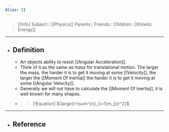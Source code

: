 ```yaml
---
Alias: []
---
```

> [!Info]
> Subject:: [[Physics]]
> Parents:: 
> Friends:: 
> Children:: [[Kinetic Energy]]
---
- ## Definition
	- An objects ability to resist [[Angular Acceleration]].
	- Think of it as the same as mass for translational motion. The larger the mass, the harder it is to get it moving at some [[Velocity]], the larger the [[Moment Of Inertia]] the harder it is to get it moving at some [[Angular Velocity]].
	- Generally we will not have to calculate the [[Moment Of Inertia]], it is well known for many shapes.
	- > [!Equation]
	  > $\large{I=\sum^{n}_{i=1}m_{i}r^2}$
---
- ## Reference
